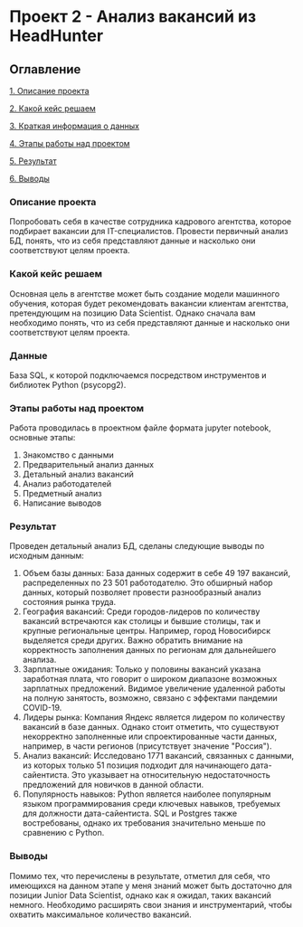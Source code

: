 # Проект 2 - Анализ вакансий из HeadHunter

## Оглавление
[1. Описание проекта](https://github.com/wancraig/sf_data_science_pro/tree/main/Project%201%20-%20HeadHunter%20vacancies%20analysis#%D0%9E%D0%BF%D0%B8%D1%81%D0%B0%D0%BD%D0%B8%D0%B5-%D0%BF%D1%80%D0%BE%D0%B5%D0%BA%D1%82%D0%B0#Описание-проекта)

[2. Какой кейс решаем](https://github.com/wancraig/sf_data_science_pro/tree/main/Project%201%20-%20HeadHunter%20vacancies%20analysis#%D0%9E%D0%BF%D0%B8%D1%81%D0%B0%D0%BD%D0%B8%D0%B5-%D0%BF%D1%80%D0%BE%D0%B5%D0%BA%D1%82%D0%B0#Какой-кейс-решаем)

[3. Краткая информация о данных](https://github.com/wancraig/sf_data_science_pro/tree/main/Project%201%20-%20HeadHunter%20vacancies%20analysis#%D0%9E%D0%BF%D0%B8%D1%81%D0%B0%D0%BD%D0%B8%D0%B5-%D0%BF%D1%80%D0%BE%D0%B5%D0%BA%D1%82%D0%B0#Данные)

[4. Этапы работы над проектом](https://github.com/wancraig/sf_data_science_pro/tree/main/Project%201%20-%20HeadHunter%20vacancies%20analysis#%D0%9E%D0%BF%D0%B8%D1%81%D0%B0%D0%BD%D0%B8%D0%B5-%D0%BF%D1%80%D0%BE%D0%B5%D0%BA%D1%82%D0%B0#Этапы-работы-над-проектом)

[5. Результат](https://github.com/wancraig/sf_data_science_pro/tree/main/Project%201%20-%20HeadHunter%20vacancies%20analysis#%D0%9E%D0%BF%D0%B8%D1%81%D0%B0%D0%BD%D0%B8%D0%B5-%D0%BF%D1%80%D0%BE%D0%B5%D0%BA%D1%82%D0%B0#Результат)

[6. Выводы](https://github.com/wancraig/sf_data_science_pro/tree/main/Project%201%20-%20HeadHunter%20vacancies%20analysis#%D0%9E%D0%BF%D0%B8%D1%81%D0%B0%D0%BD%D0%B8%D0%B5-%D0%BF%D1%80%D0%BE%D0%B5%D0%BA%D1%82%D0%B0#Выводы)

### Описание проекта
Попробовать себя в качестве сотрудника кадрового агентства, которое подбирает вакансии для IT-специалистов. Провести первичный анализ БД, понять, что из себя представляют данные и насколько они соответствуют целям проекта. 

### Какой кейс решаем
Основная цель в агентстве может быть создание модели машинного обучения, которая будет рекомендовать вакансии клиентам агентства, претендующим на позицию Data Scientist. Однако сначала вам необходимо понять, что из себя представляют данные и насколько они соответствуют целям проекта.

### Данные
База SQL, к которой подключаемся посредством инструментов и библиотек Python (psycopg2).

### Этапы работы над проектом
Работа проводилась в проектном файле формата jupyter notebook, основные этапы:
1) Знакомство с данными
2) Предварительный анализ данных
3) Детальный анализ вакансий
4) Анализ работодателей
5) Предметный анализ
6) Написание выводов

### Результат
Проведен детальный анализ БД, сделаны следующие выводы по исходным данным:
1. Объем базы данных: База данных содержит в себе 49 197 вакансий, распределенных по 23 501 работодателю. Это обширный набор данных, который позволяет провести разнообразный анализ состояния рынка труда.
2. География вакансий: Среди городов-лидеров по количеству вакансий встречаются как столицы и бывшие столицы, так и крупные региональные центры. Например, город Новосибирск выделяется среди других. Важно обратить внимание на корректность заполнения данных по регионам для дальнейшего анализа.
3. Зарплатные ожидания: Только у половины вакансий указана заработная плата, что говорит о широком диапазоне возможных зарплатных предложений. Видимое увеличение удаленной работы на полную занятость, возможно, связано с эффектами пандемии COVID-19.
4. Лидеры рынка: Компания Яндекс является лидером по количеству вакансий в базе данных. Однако стоит отметить, что существуют некорректно заполненные или спроектированные части данных, например, в части регионов (присутствует значение "Россия").
5. Анализ вакансий: Исследовано 1771 вакансий, связанных с данными, из которых только 51 позиция подходит для начинающего дата-сайентиста. Это указывает на относительную недостаточность предложений для новичков в данной области.
6. Популярность навыков: Python является наиболее популярным языком программирования среди ключевых навыков, требуемых для должности дата-сайентиста. SQL и Postgres также востребованы, однако их требования значительно меньше по сравнению с Python.

### Выводы
Помимо тех, что перечислены в результате, отметил для себя, что имеющихся на данном этапе у меня знаний может быть достаточно для позиции Junior Data Scientist, однако как я ожидал, таких вакансий немного. Необходимо расширять свои знания и инструментарий, чтобы охватить максимальное количество вакансий.